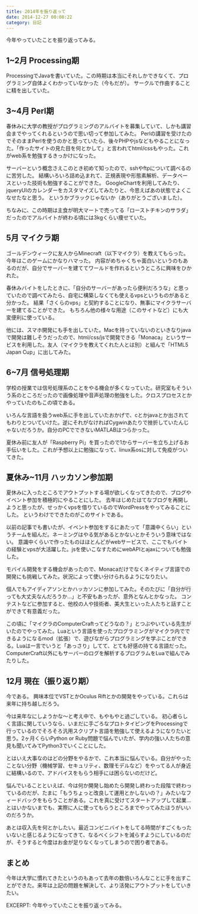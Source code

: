```yaml
---
title: 2014年を振り返って
date: 2014-12-27 00:08:22
category: 日記
---
```


今年やっていたことを振り返ってみる。

## 1~2月 Processing期

ProcessingでJavaを書いていた。この時期は本当にそれしかできなくて、プログラミング自体よくわかっていなかった（今もだが）。
サークルで作曲することに精を出していた。

## 3~4月 Perl期

春休みに大学の教授がプログラミングのアルバイトを募集していて、しかも講習会までやってくれるというので思い切って参加してみた。
Perlの講習を受けたのでそのままPerlを使うのかと思っていたら、後々PHPやjsなどもやることになった。「作ったサイトの見た目を何とかして」と言われてhtml/cssもやった。これがweb系を勉強するきっかけになった。

サーバーという概念さえこのとき初めて知ったので、sshやftpについて調べるのに苦労した。
結構いろいろ詰め込まれて、正規表現や形態素解析、データベースといった技術も勉強することができた。
GoogleChartを利用してみたり、jqueryUIのカレンダーをカスタマイズしてみたりと、今思えばあの状態でよくこなせたなと思う。
というかブラックじゃないか（ありがとうございました）。

ちなみに、この時期は主食が明大マートで売ってる「ローストチキンのサラダ」だったのでアルバイトが終わる頃には3kgくらい痩せていた。

## 5月 マイクラ期

ゴールデンウィークに友人からMinecraft（以下マイクラ）を教えてもらった。今年はこのゲームにかなりハマった。
内容がめちゃくちゃ面白いというのもあるのだが、自分でサーバーを建ててワールドを作れるというところに興味をひかれた。

春休みバイトをしたときに、「自分のサーバーがあったら便利だろうな」と思っていたので調べてみたら、自宅に構築しなくても使えるvpsというものがあると分かった。
結果「さくらのvps」と契約することになり、無事にマイクラサーバーを建てることができた。
もちろん他の様々な用途（このサイトなど）にも大変便利に使っている。

他には、スマホ開発にも手を出していた。Macを持っていないのといきなりjavaで開発は難しそうだったので、html/css/jsで開発できる「Monaca」というサービスを利用した。友人（マイクラを教えてくれた人とは別）と組んで「HTML5 Japan Cup」に出してみた。

## 6~7月 信号処理期

学校の授業では信号処理系のことをやる機会が多くなっていた。研究室もそういう系のところだったので画像処理や音声処理の勉強をした。クロスプロセスとかやっていたのもこの頃である。

いろんな言語を扱うweb系に手を出していたおかげで、cとかjavaとか出されてもわりとついていけた。逆にそれがなければCygwinあたりで挫折していたんじゃないだろうか。自分のPCでできないMATLABはつらかった。

夏休み前に友人が「Raspberry Pi」を買ったので1からサーバーを立ち上げるお手伝いをした。これが予想以上に勉強になって、linux系osに対して免疫がついてきた。

## 夏休み~11月 ハッカソン参加期

夏休みに入ったところでアウトプットする場が欲しくなってきたので、ブログやイベント参加を積極的にやることにした。
去年はじめたはてなブログを再開しようと思ったが、せっかくvpsを借りているのでWordPressをやってみることにした。
というわけでできたのがこのサイトである。

以前の記事でも書いたが、イベント参加をするにあたって「意識中くらい」というチームを組んだ。ネーミングはやる気があるとかないとかそういう意味ではない。
意識中くらいで作ったものはほとんどがwebサービスで、ここでもバイトの経験とvpsが大活躍した。jsを使いこなすためにwebAPIとajaxについても勉強した。

モバイル開発をする機会があったので、Monacaだけでなくネイティブ言語での開発にも挑戦してみた。状況によって使い分けられるようになりたい。

個人でもアイディアソンとかハッカソンに参加してみた。そのたびに「自分が行っても大丈夫なんだろうか…」と不安もあったが、意外となんとかなった。
コンテストなどに参加すると、他校の人や技術者、美大生といった人たちと話すことができて有意義だった。

この頃に「マイクラのComputerCraftってどうなの？」とつぶやいている先生がいたのでやってみた。Luaという言語を使ったプログラミングがマイクラ内でできるようになるmod（拡張）で、遊びながらプログラミングを学ぶことができる。Luaは一言でいうと「あっさり」してて、とても好感の持てる言語だった。ComputerCraft以外にもサーバーのログを解析するプログラムをLuaで組んでみたりした。

## 12月 現在（振り返り期）

今である。
興味本位でVSTとかOculus Riftとかの開発をやっている。これらは来年に持ち越しだろう。

今は来年なにしようかな～と考え中で、もやもやと過ごしている。
初心者らしく言語に関していうなら、いまだに手ごろなプロトタイピングをProcessingで行っているのでそろそろ汎用スクリプト言語を勉強して使えるようになりたいと思う。2ヶ月くらいPython or Ruby問題で悩んでいたが、学内の強い人たちの意見も聞いてみてPython3でいくことにした。

とはいえ大事なのはどの分野をやるかで、これ本当に悩んでいる。自分がやったことない分野（機械学習、セキュリティ、数理モデルなど）をやってる人が身近に結構いるので、アドバイスをもらう相手には困らないのだけど。

悩んでいることといえば、今は何か開発し始めたら開発し終わった段階で終わっているのだが、たまに「もうちょっと改良して運用とかしないの？」みたいなフィードバックをもらうことがある。これを真に受けてスタートアップして起業…とはいかないまでも、実際に人に使ってもらうところまでやってみたほうがいいのだろうか。

あとは収入先を何とかしたい。最近コンビニバイトをしてる時間がすごくもったいないと感じるようになってきて、なるべくシフトを減らすようにしているのだが、そうすると今度はお金が足りなくなってしまうので困り者である。

## まとめ

今年は大学に慣れてきたというのもあって去年の数倍いろんなことに手を出すことができた。来年は上記の問題を解決して、より活発にアウトプットをしていきたい。

EXCERPT:
今年やっていたことを振り返ってみる。

